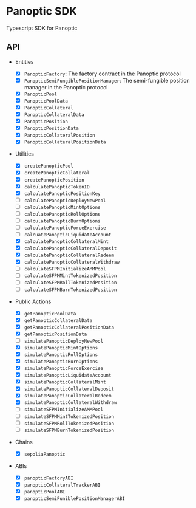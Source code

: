 # Panoptic SDK

Typescript SDK for Panoptic

## API

- Entities

  - [x] `PanopticFactory`: The factory contract in the Panoptic protocol
  - [x] `PanopticSemiFungiblePositionManager`: The semi-fungible position manager in the Panoptic protocol
  - [x] `PanopticPool`
  - [x] `PanopticPoolData`
  - [x] `PanopticCollateral`
  - [x] `PanopticCollateralData`
  - [x] `PanopticPosition`
  - [x] `PanopticPositionData`
  - [x] `PanopticCollateralPosition`
  - [x] `PanopticCollateralPositionData`

- Utilities

  - [x] `createPanopticPool`
  - [x] `createPanopticCollateral`
  - [x] `createPanopticPosition`
  - [x] `calculatePanopticTokenID`
  - [x] `calculatePanopticPositionKey`
  - [ ] `calculatePanopticDeployNewPool`
  - [ ] `calculatePanopticMintOptions`
  - [ ] `calculatePanopticRollOptions`
  - [ ] `calculatePanopticBurnOptions`
  - [ ] `calculatePanopticForceExercise`
  - [ ] `calcuatePanopticLiquidateAccount`
  - [x] `calculatePanopticCollateralMint`
  - [x] `calculatePanopticCollateralDeposit`
  - [x] `calculatePanopticCollateralRedeem`
  - [x] `calculatePanopticCollateralWithdraw`
  - [ ] `calculateSFPMInitializeAMMPool`
  - [ ] `calculateSFPMMintTokenizedPosition`
  - [ ] `calculateSFPMRollTokenizedPosition`
  - [ ] `calculateSFPMBurnTokenizedPosition`

- Public Actions

  - [x] `getPanopticPoolData`
  - [x] `getPanopticCollateralData`
  - [x] `getPanopticCollateralPositionData`
  - [x] `getPanopticPositionData`
  - [ ] `simulatePanopticDeployNewPool`
  - [x] `simulatePanopticMintOptions`
  - [x] `simulatePanopticRollOptions`
  - [x] `simulatePanopticBurnOptions`
  - [x] `simulatePanopticForceExercise`
  - [x] `simulatePanopticLiquidateAccount`
  - [x] `simulatePanopticCollateralMint`
  - [x] `simulatePanopticCollateralDeposit`
  - [x] `simulatePanopticCollateralRedeem`
  - [x] `simulatePanopticCollateralWithdraw`
  - [ ] `simulateSFPMInitializeAMMPool`
  - [ ] `simulateSFPMMintTokenizedPosition`
  - [ ] `simulateSFPMRollTokenizedPosition`
  - [ ] `simulateSFPMBurnTokenizedPosition`

- Chains

  - [x] `sepoliaPanoptic`

- ABIs

  - [x] `panopticFactoryABI`
  - [x] `panopticCollateralTrackerABI`
  - [x] `panopticPoolABI`
  - [x] `panopticSemiFuniblePositionManagerABI`
